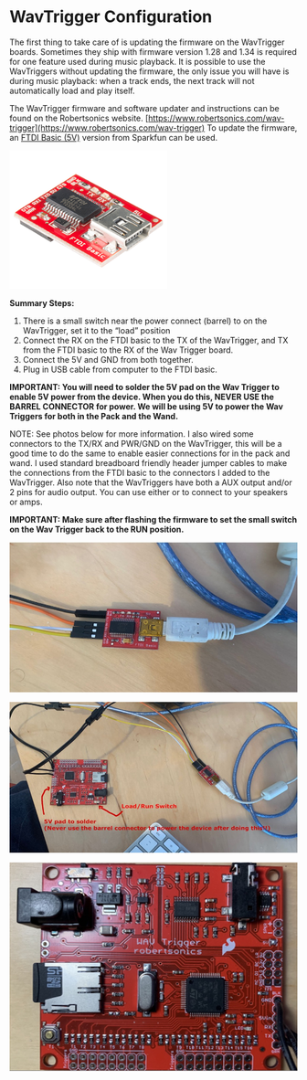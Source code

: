 # WavTrigger Configuration

The first thing to take care of is updating the firmware on the WavTrigger boards. Sometimes they ship with firmware version 1.28 and 1.34 is required for one feature used during music playback. It is possible to use the WavTriggers without updating the firmware, the only issue you will have is during music playback: when a track ends, the next track will not automatically load and play itself.

The WavTrigger firmware and software updater and instructions can be found on the Robertsonics website. [https://www.robertsonics.com/wav-trigger](https://www.robertsonics.com/wav-trigger) To update the firmware, an [FTDI Basic (5V)](https://www.sparkfun.com/products/9716) version from Sparkfun can be used.

![](images/FTDI.png)

**Summary Steps:**

1. There is a small switch near the power connect (barrel) to on the WavTrigger, set it to the “load” position
1. Connect the RX on the FTDI basic to the TX of the WavTrigger, and TX from the FTDI basic to the RX of the Wav Trigger board.
1. Connect the 5V and GND from both together.
1. Plug in USB cable from computer to the FTDI basic.

**IMPORTANT: You will need to solder the 5V pad on the Wav Trigger to enable 5V power from the device. When you do this, NEVER USE the BARREL CONNECTOR for power. We will be using 5V to power the Wav Triggers for both in the Pack and the Wand.**

NOTE: See photos below for more information. I also wired some connectors to the TX/RX and PWR/GND on the WavTrigger, this will be a good time to do the same to enable easier connections for in the pack and wand. I used standard breadboard friendly header jumper cables to make the connections from the FTDI basic to the connectors I added to the WavTrigger. Also note that the WavTriggers have both a AUX output and/or 2 pins for audio output. You can use either or to connect to your speakers or amps.

**IMPORTANT: Make sure after flashing the firmware to set the small switch on the Wav Trigger back to the RUN position.**

![](images/WavTriggerFTDI.jpg)

![](images/WavTrigger5V.jpg)

![](images/WavTrigger.jpg)